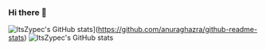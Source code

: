 ### Hi there 👋
![ItsZypec's GitHub stats](https://github-readme-stats.vercel.app/api?username=ItsZypec)](https://github.com/anuraghazra/github-readme-stats)
![ItsZypec's GitHub stats](https://github-readme-stats.vercel.app/api?username=ItsZypec&count_private=true)

